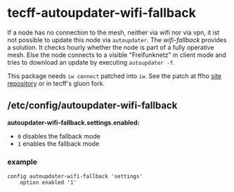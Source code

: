 tecff-autoupdater-wifi-fallback
==============================

If a node has no connection to the mesh, neither via wifi nor via
vpn, it ist not possible to update this node via `autoupdater`.
The *wifi-fallback* provides a solution. It checks hourly whether the node is part of
a fully operative mesh. Else the node connects to a visible "Freifunknetz"
in client mode and tries to download an update by executing `autoupdater -f`.

This package needs `iw connect` patched into `iw`. See the patch at ffho
[site repository](https://git.ffho.net/freifunkhochstift/ffho-site) or in tecff's gluon fork.

/etc/config/autoupdater-wifi-fallback
-------------------------------------

**autoupdater-wifi-fallback.settings.enabled:**
- `0` disables the fallback mode
- `1` enables the fallback mode

### example
```
config autoupdater-wifi-fallback 'settings'
	option enabled '1'
```

